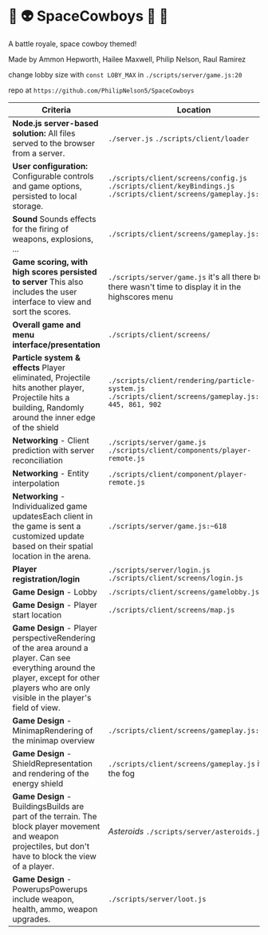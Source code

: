 # :space_invader: :alien: SpaceCowboys :gun: :cowboy_hat_face:
A battle royale, space cowboy themed!

Made by Ammon Hepworth, Hailee Maxwell, Philip Nelson, Raul Ramirez

change lobby size with `const LOBY_MAX` in `./scripts/server/game.js:20`

repo at `https://github.com/PhilipNelson5/SpaceCowboys`

| Criteria | Location |
| --- | --- |
| **Node.js server-based solution:** All files served to the browser from a server. |`./server.js` `./scripts/client/loader`|
| **User configuration:** Configurable controls and game options, persisted to local storage. |`./scripts/client/screens/config.js` `./scripts/client/keyBindings.js` `./scripts/client/screens/gameplay.js:~537`|
| **Sound** Sounds effects for the firing of weapons, explosions, ... |`./scripts/client/screens/gameplay.js:~409`|
| **Game scoring, with high scores persisted to server** This also includes the user interface to view and sort the scores. |`./scripts/server/game.js` it's all there but there wasn't time to display it in the highscores menu|
| **Overall game and menu interface/presentation** |`./scripts/client/screens/`|
| **Particle system & effects** Player eliminated, Projectile hits another player, Projectile hits a building, Randomly around the inner edge of the shield |`./scripts/client/rendering/particle-system.js` `./scripts/client/screens/gameplay.js:~363, 445, 861, 902`|
| **Networking** - Client prediction with server reconciliation |`./scripts/server/game.js` `./scripts/client/components/player-remote.js`|
| **Networking** - Entity interpolation |`./scripts/client/component/player-remote.js`|
| **Networking** - Individualized game updatesEach client in the game is sent a customized update based on their spatial location in the arena. |`./scripts/server/game.js:~618`|
| **Player registration/login** |`./scripts/server/login.js` `./scripts/client/screens/login.js`|
| **Game Design** - Lobby |`./scripts/client/screens/gamelobby.js`|
| **Game Design** - Player start location |`./scripts/client/screens/map.js`|
| **Game Design** - Player perspectiveRendering of the area around a player. Can see everything around the player, except for other players who are only visible in the player's field of view. | |
| **Game Design** - MinimapRendering of the minimap overview |`./scripts/client/screens/gameplay.js:~912`|
| **Game Design** - ShieldRepresentation and rendering of the energy shield |`./scripts/client/screens/gameplay.js` it is the fog|
| **Game Design** - BuildingsBuilds are part of the terrain. The block player movement and weapon projectiles, but don't have to block the view of a player. |_Asteroids_ `./scripts/server/asteroids.js`|
| **Game Design** - PowerupsPowerups include weapon, health, ammo, weapon upgrades. |`./scripts/server/loot.js`|
